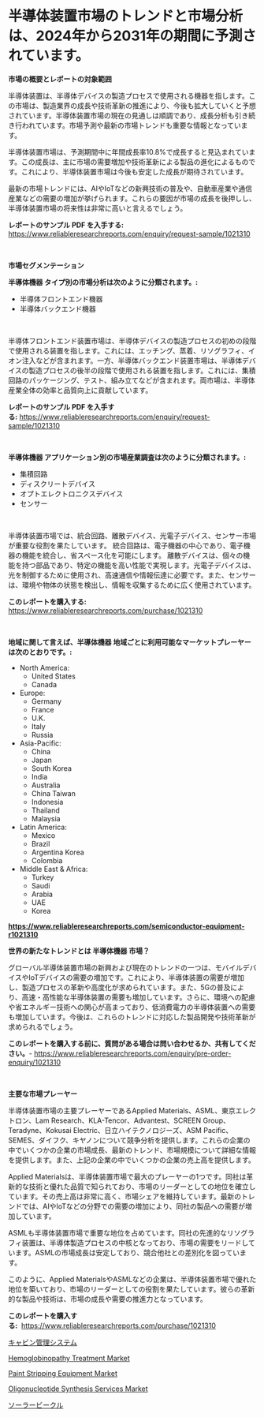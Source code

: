 <p><h1>半導体装置市場のトレンドと市場分析は、2024年から2031年の期間に予測されています。</h1></p><p><strong>市場の概要とレポートの対象範囲</strong></p>
<p><p>半導体装置は、半導体デバイスの製造プロセスで使用される機器を指します。この市場は、製造業界の成長や技術革新の推進により、今後も拡大していくと予想されています。半導体装置市場の現在の見通しは順調であり、成長分析も引き続き行われています。市場予測や最新の市場トレンドも重要な情報となっています。</p><p>半導体装置市場は、予測期間中に年間成長率10.8%で成長すると見込まれています。この成長は、主に市場の需要増加や技術革新による製品の進化によるものです。これにより、半導体装置市場は今後も安定した成長が期待されています。</p><p>最新の市場トレンドには、AIやIoTなどの新興技術の普及や、自動車産業や通信産業などの需要の増加が挙げられます。これらの要因が市場の成長を後押しし、半導体装置市場の将来性は非常に高いと言えるでしょう。</p></p>
<p><strong>レポートのサンプル PDF を入手する:</strong> <a href="https://www.reliableresearchreports.com/enquiry/request-sample/1021310">https://www.reliableresearchreports.com/enquiry/request-sample/1021310</a></p>
<p>&nbsp;</p>
<p><strong>市場セグメンテーション</strong></p>
<p><strong>半導体機器 タイプ別の市場分析は次のように分類されます。:</strong></p>
<p><ul><li>半導体フロントエンド機器</li><li>半導体バックエンド機器</li></ul></p>
<p>&nbsp;</p>
<p><p>半導体フロントエンド装置市場は、半導体デバイスの製造プロセスの初めの段階で使用される装置を指します。これには、エッチング、蒸着、リソグラフィ、イオン注入などが含まれます。一方、半導体バックエンド装置市場は、半導体デバイスの製造プロセスの後半の段階で使用される装置を指します。これには、集積回路のパッケージング、テスト、組み立てなどが含まれます。両市場は、半導体産業全体の効率と品質向上に貢献しています。</p></p>
<p><strong>レポートのサンプル PDF を入手する:</strong>&nbsp;<a href="https://www.reliableresearchreports.com/enquiry/request-sample/1021310">https://www.reliableresearchreports.com/enquiry/request-sample/1021310</a></p>
<p>&nbsp;</p>
<p><strong> 半導体機器 アプリケーション別の市場産業調査は次のように分類されます。:</strong></p>
<p><ul><li>集積回路</li><li>ディスクリートデバイス</li><li>オプトエレクトロニクスデバイス</li><li>センサー</li></ul></p>
<p>&nbsp;</p>
<p><p>半導体装置市場では、統合回路、離散デバイス、光電子デバイス、センサー市場が重要な役割を果たしています。 統合回路は、電子機器の中心であり、電子機器の機能を統合し、省スペース化を可能にします。 離散デバイスは、個々の機能を持つ部品であり、特定の機能を高い性能で実現します。光電子デバイスは、光を制御するために使用され、高速通信や情報伝達に必要です。また、センサーは、環境や物体の状態を検出し、情報を収集するために広く使用されています。</p></p>
<p><strong>このレポートを購入する:</strong>&nbsp; <a href="https://www.reliableresearchreports.com/purchase/1021310">https://www.reliableresearchreports.com/purchase/1021310</a></p>
<p>&nbsp;</p>
<p><strong>地域に関して言えば、半導体機器 地域ごとに利用可能なマーケットプレーヤーは次のとおりです。:</strong></p>
<p><ul>
    <li>
        North America:
        <ul>
            <li>United States</li>
            <li>Canada</li>
        </ul>
    </li>
    <li>
        Europe:
        <ul>
            <li>Germany</li>
            <li>France</li>
            <li>U.K.</li>
            <li>Italy</li>
            <li>Russia</li>
        </ul>
    </li>
    <li>
        Asia-Pacific:
        <ul>
            <li>China</li>
            <li>Japan</li>
            <li>South Korea</li>
            <li>India</li>
            <li>Australia</li>
            <li>China Taiwan</li>
            <li>Indonesia</li>
            <li>Thailand</li>
            <li>Malaysia</li>
        </ul>
    </li>
    <li>
        Latin America:
        <ul>
            <li>Mexico</li>
            <li>Brazil</li>
            <li>Argentina Korea</li>
            <li>Colombia</li>
        </ul>
    </li>
    <li>
        Middle East & Africa:
        <ul>
            <li>Turkey</li>
            <li>Saudi</li>
            <li>Arabia</li>
            <li>UAE</li>
            <li>Korea</li>
        </ul>
    </li>
    </ul></p>
<p><strong><a href="https://www.reliableresearchreports.com/semiconductor-equipment-r1021310">https://www.reliableresearchreports.com/semiconductor-equipment-r1021310</a></strong>&nbsp;</p>
<p><strong>世界の新たなトレンドとは 半導体機器 市場？</strong></p>
<p><p>グローバル半導体装置市場の新興および現在のトレンドの一つは、モバイルデバイスやIoTデバイスの需要の増加です。これにより、半導体装置の需要が増加し、製造プロセスの革新や高度化が求められています。また、5Gの普及により、高速・高性能な半導体装置の需要も増加しています。さらに、環境への配慮や省エネルギー技術への関心が高まっており、低消費電力の半導体装置への需要も増加しています。今後は、これらのトレンドに対応した製品開発や技術革新が求められるでしょう。</p></p>
<p><strong>このレポートを購入する前に、質問がある場合は問い合わせるか、共有してください。</strong>- <a href="https://www.reliableresearchreports.com/enquiry/pre-order-enquiry/1021310">https://www.reliableresearchreports.com/enquiry/pre-order-enquiry/1021310</a></p>
<p>&nbsp;</p>
<p><strong>主要な市場プレーヤー</strong></p>
<p><p>半導体装置市場の主要プレーヤーであるApplied Materials、ASML、東京エレクトロン、Lam Research、KLA-Tencor、Advantest、SCREEN Group、Teradyne、Kokusai Electric、日立ハイテクノロジーズ、ASM Pacific、SEMES、ダイフク、キヤノンについて競争分析を提供します。これらの企業の中でいくつかの企業の市場成長、最新のトレンド、市場規模について詳細な情報を提供します。また、上記の企業の中でいくつかの企業の売上高を提供します。</p><p>Applied Materialsは、半導体装置市場で最大のプレーヤーの1つです。同社は革新的な技術と優れた品質で知られており、市場のリーダーとしての地位を確立しています。その売上高は非常に高く、市場シェアを維持しています。最新のトレンドでは、AIやIoTなどの分野での需要の増加により、同社の製品への需要が増加しています。</p><p>ASMLも半導体装置市場で重要な地位を占めています。同社の先進的なリソグラフィ装置は、半導体製造プロセスの中核となっており、市場の需要をリードしています。ASMLの市場成長は安定しており、競合他社との差別化を図っています。</p><p>このように、Applied MaterialsやASMLなどの企業は、半導体装置市場で優れた地位を築いており、市場のリーダーとしての役割を果たしています。彼らの革新的な製品や技術は、市場の成長や需要の推進力となっています。</p></p>
<p><strong>このレポートを購入する:</strong>&nbsp;&nbsp;<a href="https://www.reliableresearchreports.com/purchase/1021310">https://www.reliableresearchreports.com/purchase/1021310</a></p>
<p><p><a href="https://medium.com/@zulu.dawn/%E3%82%AD%E3%83%A3%E3%83%93%E3%83%B3%E7%AE%A1%E7%90%86%E3%82%B7%E3%82%B9%E3%83%86%E3%83%A0%E5%B8%82%E5%A0%B4%E3%83%AC%E3%83%9D%E3%83%BC%E3%83%88%E3%81%AF-%E3%81%93%E3%81%AE%E5%B8%82%E5%A0%B4%E3%81%AE%E6%9C%80%E6%96%B0%E3%83%88%E3%83%AC%E3%83%B3%E3%83%89%E3%81%A8%E6%88%90%E9%95%B7%E6%A9%9F%E4%BC%9A%E3%82%92%E6%98%8E%E3%82%89%E3%81%8B%E3%81%AB%E3%81%97%E3%81%A6%E3%81%84%E3%81%BE%E3%81%99-9c56d072cb6b">キャビン管理システム</a></p><p><a href="https://www.linkedin.com/pulse/hemoglobinopathy-treatment-market-size-trends-complete-industry-j5kxf?trackingId=noLQLjWZtEcu048jCytxdQ%3D%3D">Hemoglobinopathy Treatment Market</a></p><p><a href="https://github.com/lubmix/Market-Research-Report-List-2/blob/main/paint-stripping-equipment-market.md">Paint Stripping Equipment Market</a></p><p><a href="https://www.linkedin.com/pulse/oligonucleotide-synthesis-services-market-research-report-its-hjbmf?trackingId=1QsKfwgtQmXY8DLlOw%2B%2FPQ%3D%3D">Oligonucleotide Synthesis Services Market</a></p><p><a href="https://medium.com/@urinalisis45667/%E5%A4%AA%E9%99%BD%E5%85%89%E7%99%BA%E9%9B%BB%E8%BB%8A%E5%B8%82%E5%A0%B4%E3%81%AF-%E5%B8%82%E5%A0%B4%E3%82%B7%E3%82%A7%E3%82%A2-%E5%B8%82%E5%A0%B4%E3%83%88%E3%83%AC%E3%83%B3%E3%83%89-%E5%B8%82%E5%A0%B4%E6%88%90%E9%95%B7%E3%81%AB%E9%96%A2%E3%81%99%E3%82%8B%E6%83%85%E5%A0%B1%E3%82%92%E6%8F%90%E4%BE%9B%E3%81%97%E3%81%BE%E3%81%99-80c62700bfd0">ソーラービークル</a></p></p>